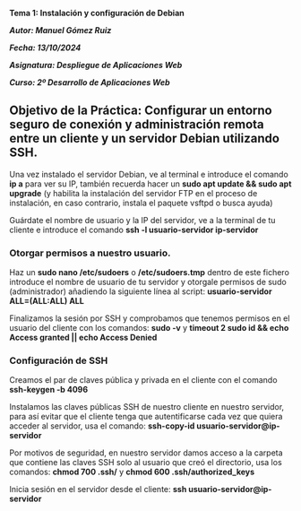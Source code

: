 **Tema 1: Instalación y configuración de Debian**

***Autor: Manuel Gómez Ruiz***

***Fecha: 13/10/2024***

***Asignatura: Despliegue de Aplicaciones Web***

***Curso: 2º Desarrollo de Aplicaciones Web***

## Objetivo de la Práctica: Configurar un entorno seguro de conexión y administración remota entre un cliente y un servidor Debian utilizando SSH.

Una vez instalado el servidor Debian, ve al terminal e introduce el comando **ip a** para ver su IP, también recuerda hacer un **sudo apt update && sudo apt upgrade** (y habilita la instalación del servidor FTP en el proceso de instalación, en caso contrario, instala el paquete vsftpd o busca ayuda)

Guárdate el nombre de usuario y la IP del servidor, ve a la terminal de tu cliente e introduce el comando **ssh -l usuario-servidor ip-servidor**

### Otorgar permisos a nuestro usuario.

Haz un **sudo nano /etc/sudoers** o **/etc/sudoers.tmp** dentro de este fichero introduce el nombre de usuario de tu servidor y otorgale permisos de sudo (administrador) añadiendo la siguiente línea al script: **usuario-servidor ALL=(ALL:ALL) ALL**

Finalizamos la sesión por SSH y comprobamos que tenemos permisos en el usuario del cliente con los comandos: **sudo -v** y **timeout 2 sudo id && echo Access granted || echo Access Denied**

### Configuración de SSH

Creamos el par de claves pública y privada en el cliente con el comando **ssh-keygen -b 4096**

Instalamos las claves públicas SSH de nuestro cliente en nuestro servidor, para así evitar que el cliente tenga que autentificarse cada vez que quiera acceder al servidor, usa el comando: 
**ssh-copy-id usuario-servidor@ip-servidor**

Por motivos de seguridad, en nuestro servidor damos acceso a la carpeta que contiene las claves SSH solo al usuario que creó el directorio, usa los comandos: **chmod 700 .ssh/** y **chmod 600 .ssh/authorized_keys**

Inicia sesión en el servidor desde el cliente: **ssh usuario-servidor@ip-servidor**
